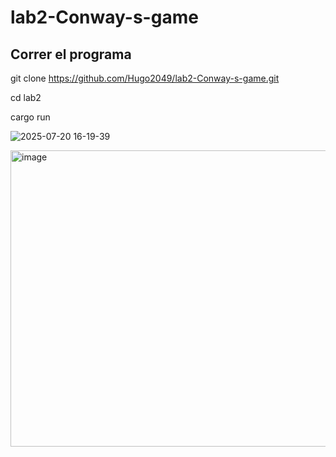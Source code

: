 # lab2-Conway-s-game

## Correr el programa

git clone https://github.com/Hugo2049/lab2-Conway-s-game.git

cd lab2 

cargo run

![2025-07-20 16-19-39](https://github.com/user-attachments/assets/bc199d79-1935-41b6-b549-7bf0c54a1563)

<img width="851" height="474" alt="image" src="https://github.com/user-attachments/assets/72e35b41-dcbd-443b-b7ac-0cb97db26025" />
